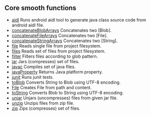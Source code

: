 Core smooth functions
---------------------

 * [aidl](api/aidl.md) Runs android aidl tool to generate java
class source code from android aidl file.
 * [concatenateBlobArrays](api/concatenateBlobArrays.md) Concatenates two [Blob].
 * [concatenateFileArrays](api/concatenateFileArrays.md) Concatenates two [File].
 * [concatenateStringArrays](api/concatenateStringArrays.md) Concatenates two [String].
 * [file](api/file.md) Reads single file from project filesystem.
 * [files](api/files.md) Reads set of files from project filesystem.
 * [filter](api/filter.md) Filters files according to glob pattern.
 * [jar](api/jar.md) Jars (compresses) set of files.
 * [javac](api/javac.md) Compiles set of java files.
 * [javaProperty](api/javaProperty.md) Returns Java platform property.
 * [junit](api/junit.md) Runs junit tests.
 * [toBlob](api/toBlob.md) Converts String to Blob using UTF-8 encoding.
 * [File](api/File.md) Creates File from path and content.
 * [toString](api/toString.md) Converts Blob to String using UTF-8 encoding.
 * [unjar](api/unjar.md) Unjars (uncompresses) files from given jar file.
 * [unzip](api/unzip.md) Unzips files from zip file.
 * [zip](api/zip.md) Zips (compresses) set of files.
